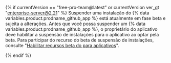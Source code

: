 {% if currentVersion == "free-pro-team@latest" or currentVersion ver_gt "enterprise-server@2.21" %}
Suspender uma
instalação do {% data variables.product.prodname_github_app %} está atualmente em fase beta e sujeita a alterações. Antes que você possa suspender um {% data variables.product.prodname_github_app %}, o proprietário do aplicativo deve habilitar a suspensão de instalações para o aplicativo ao optar pela beta. Para participar do recurso do beta de suspensão de instalações, consulte "[Habilitar recursos beta do para aplicativos](/developers/apps/activating-beta-features-for-apps)".

{% endif %}
